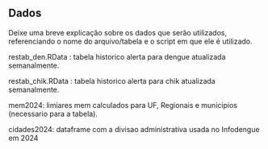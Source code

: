 ## Dados

Deixe uma breve explicação sobre os dados que serão utilizados, referenciando o nome do arquivo/tabela e o script em que ele é utilizado.

restab_den.RData : tabela historico alerta para dengue atualizada semanalmente. 

restab_chik.RData : tabela historico alerta para chik atualizada semanalmente.

mem2024: limiares mem calculados para UF, Regionais e municipios (necessario para a tabela).  

cidades2024: dataframe com a divisao administrativa usada no Infodengue em 2024 


